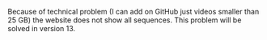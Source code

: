 Because of technical problem (I can add on GitHub just videos smaller than 25 GB) the website does not show all sequences. This problem will be solved in version 13.
